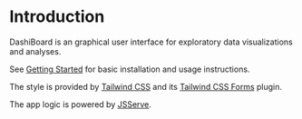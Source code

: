 # Introduction

DashiBoard is an graphical user interface for exploratory data
visualizations and analyses.  

See [Getting Started](@ref) for basic installation and usage instructions.

The style is provided by [Tailwind CSS](https://tailwindcss.com/) and its
[Tailwind CSS Forms](https://github.com/tailwindlabs/tailwindcss-forms) plugin.

The app logic is powered by [JSServe](https://github.com/SimonDanisch/JSServe.jl). 